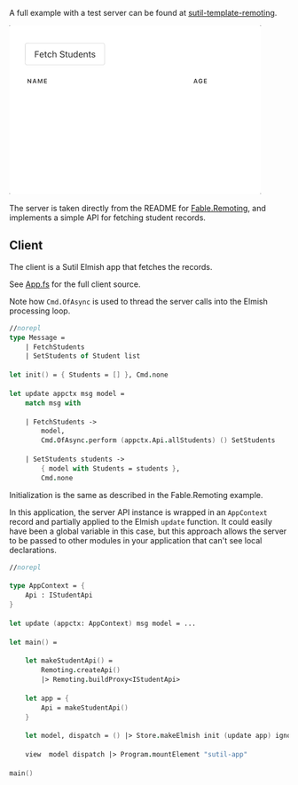 A full example with a test server can be found at [sutil-template-remoting](https://github.com/davedawkins/sutil-template-remoting).

![Sutil Remoting Example](../images/sutil-remoting.gif)

The server is taken directly from the README for [Fable.Remoting](https://github.com/Zaid-Ajaj/Fable.Remoting), and implements a simple API for fetching student records.

## Client

The client is a Sutil Elmish app that fetches the records.


See [App.fs](https://github.com/davedawkins/sutil-template-remoting/blob/main/Client/src/App.fs) for the full client source.


Note how `Cmd.OfAsync` is used to thread the server calls into the Elmish processing loop.

```fs
//norepl
type Message =
    | FetchStudents
    | SetStudents of Student list

let init() = { Students = [] }, Cmd.none

let update appctx msg model =
    match msg with

    | FetchStudents ->
        model,
        Cmd.OfAsync.perform (appctx.Api.allStudents) () SetStudents

    | SetStudents students ->
        { model with Students = students },
        Cmd.none

```

Initialization is the same as described in the Fable.Remoting example.

In this application, the server API instance is wrapped in an `AppContext` record and partially applied to the Elmish `update` function. It could easily have been a global variable in this case, but this approach allows the server to be passed to other modules in your application that can't see local declarations.

```fs
//norepl

type AppContext = {
    Api : IStudentApi
}

let update (appctx: AppContext) msg model = ...

let main() =

    let makeStudentApi() =
        Remoting.createApi()
        |> Remoting.buildProxy<IStudentApi>

    let app = {
        Api = makeStudentApi()
    }

    let model, dispatch = () |> Store.makeElmish init (update app) ignore

    view  model dispatch |> Program.mountElement "sutil-app"

main()
```
